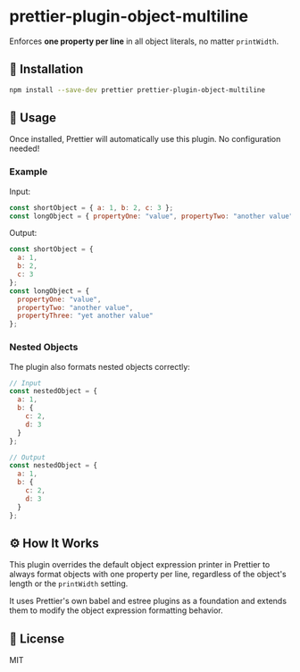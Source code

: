 # prettier-plugin-object-multiline

Enforces **one property per line** in all object literals, no matter `printWidth`.

## 🚀 Installation

```bash
npm install --save-dev prettier prettier-plugin-object-multiline
```

## 📝 Usage

Once installed, Prettier will automatically use this plugin. No configuration needed!

### Example

Input:

```javascript
const shortObject = { a: 1, b: 2, c: 3 };
const longObject = { propertyOne: "value", propertyTwo: "another value", propertyThree: "yet another value" };
```

Output:

```javascript
const shortObject = {
  a: 1,
  b: 2,
  c: 3
};
const longObject = {
  propertyOne: "value",
  propertyTwo: "another value",
  propertyThree: "yet another value"
};
```

### Nested Objects

The plugin also formats nested objects correctly:

```javascript
// Input
const nestedObject = {
  a: 1,
  b: {
    c: 2,
    d: 3
  }
};

// Output
const nestedObject = {
  a: 1,
  b: {
    c: 2,
    d: 3
  }
};
```

## ⚙️ How It Works

This plugin overrides the default object expression printer in Prettier to always format objects with one property per line, regardless of the object's length or the `printWidth` setting.

It uses Prettier's own babel and estree plugins as a foundation and extends them to modify the object expression formatting behavior.

## 📄 License

MIT
